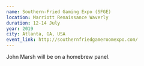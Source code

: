 ```yaml
---
name: Southern-Fried Gaming Expo (SFGE)
location: Marriott Renaissance Waverly
duration: 12-14 July
year: 2019
city: Atlanta, GA, USA
event_link: http://southernfriedgameroomexpo.com/
---
```

John Marsh will be on a homebrew panel.
